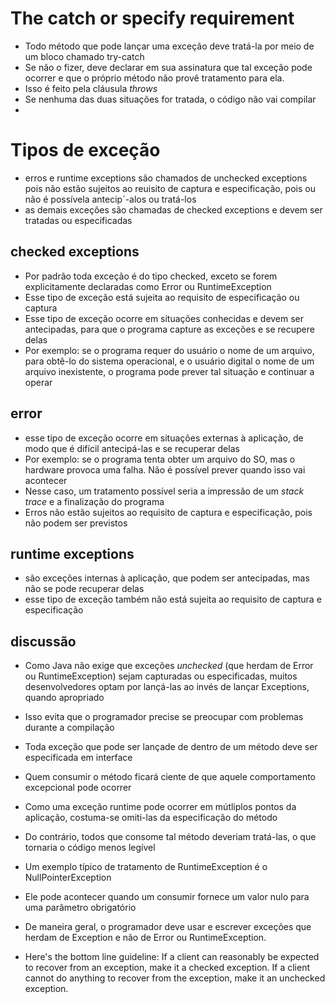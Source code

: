 # The catch or specify requirement

* Todo método que pode lançar uma exceção deve tratá-la por meio de um bloco chamado try-catch
* Se não o fizer, deve declarar em sua assinatura que tal exceção pode ocorrer e que o próprio método não provê tratamento para ela.
* Isso é feito pela cláusula _throws_
* Se nenhuma das duas situações for tratada, o código não vai compilar
*
# Tipos de exceção

* erros e runtime exceptions são chamados de unchecked exceptions pois não estão sujeitos ao reuisito de captura e especificação, pois ou não é possívela antecip´-alos ou tratá-los
* as demais exceções são chamadas de checked exceptions e devem ser tratadas ou especificadas

## checked exceptions

* Por padrão toda exceção é do tipo checked, exceto se forem explicitamente declaradas como Error ou RuntimeException
* Esse tipo de exceção está sujeita ao requisito de especificação ou captura
* Esse tipo de exceção ocorre em situações conhecidas e devem ser antecipadas, para que o programa capture as exceções e se recupere delas
* Por exemplo: se  o programa requer do usuário o nome de um arquivo, para obtê-lo do sistema operacional, e o usuário digital o nome de um arquivo inexistente, o programa pode prever tal situação e continuar a operar

## error

* esse tipo de exceção ocorre em situações externas à aplicação, de modo que é difícil antecipá-las e se recuperar delas
* Por exemplo: se o programa tenta obter um arquivo do SO, mas o hardware provoca uma falha. Não é possível prever quando isso vai acontecer
* Nesse caso, um tratamento possível seria a impressão de um _stack trace_ e a finalização do programa
* Erros não estão sujeitos ao requisito de captura e especificação, pois não podem ser previstos

## runtime exceptions

* são exceções internas à aplicação, que podem ser antecipadas, mas não se pode recuperar delas
* esse tipo de exceção também não está sujeita ao requisito de captura e especificação

## discussão

* Como Java não exige que exceções _unchecked_ (que herdam de Error ou RuntimeException) sejam capturadas ou especificadas, muitos desenvolvedores optam por lançá-las ao invés de lançar Exceptions, quando apropriado
* Isso evita que o programador precise se preocupar com problemas durante a compilação
* Toda exceção que pode ser lançade de dentro de um método deve ser especificada em interface
* Quem consumir o método ficará ciente de que aquele comportamento excepcional pode ocorrer
* Como uma exceção runtime pode ocorrer em mútliplos pontos da aplicação, costuma-se omiti-las da especificação do método
* Do contrário, todos que consome tal método deveriam tratá-las, o que tornaria o código menos legível
* Um exemplo típico de tratamento de RuntimeException é o NullPointerException
* Ele pode acontecer quando um consumir fornece um valor nulo para uma parâmetro obrigatório
* De maneira geral, o programador deve usar e escrever exceções que herdam de Exception e não de Error ou RuntimeException.

* Here's the bottom line guideline: If a client can reasonably be expected to recover from an exception, make it a checked exception. If a client cannot do anything to recover from the exception, make it an unchecked exception.

